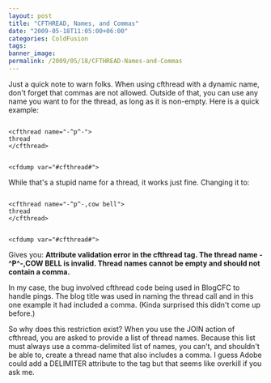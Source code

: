 ```yaml
---
layout: post
title: "CFTHREAD, Names, and Commas"
date: "2009-05-18T11:05:00+06:00"
categories: ColdFusion 
tags: 
banner_image: 
permalink: /2009/05/18/CFTHREAD-Names-and-Commas
---
```


Just a quick note to warn folks. When using cfthread with a dynamic name, don't forget that commas are not allowed. Outside of that, you can use any name you want to for the thread, as long as it is non-empty. Here is a quick example:

<code>
&lt;cfthread name="-^p^-"&gt;
thread
&lt;/cfthread&gt;

&lt;cfdump var="#cfthread#"&gt;
</code>

While that's a stupid name for a thread, it works just fine. Changing it to:

<code>
&lt;cfthread name="-^p^-,cow bell"&gt;
thread
&lt;/cfthread&gt;

&lt;cfdump var="#cfthread#"&gt;
</code>

Gives you:  <b>Attribute validation error in the cfthread tag. The thread name -^P^-,COW BELL is invalid. Thread names cannot be empty and should not contain a comma.</b>

In my case, the bug involved cfthread code being used in BlogCFC to handle pings. The blog title was used in naming the thread call and in this one example it had included a comma. (Kinda surprised this didn't come up before.) 

So why does this restriction exist? When you use the JOIN action of cfthread, you are asked to provide a list of thread names. Because this list must always use a comma-delimited list of names, you can't, and shouldn't be able to, create a thread name that also includes a comma. I guess Adobe could add a DELIMITER attribute to the tag but that seems like overkill if you ask me.